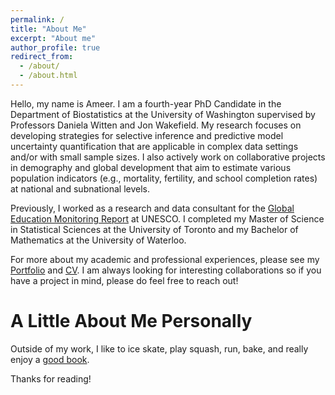 ```yaml
---
permalink: /
title: "About Me"
excerpt: "About me"
author_profile: true
redirect_from: 
  - /about/
  - /about.html
---
```


Hello, my name is Ameer. I am a fourth-year PhD Candidate in the Department of Biostatistics at the University of Washington supervised by Professors Daniela Witten and Jon Wakefield. My research focuses on developing strategies for selective inference and predictive model uncertainty quantification that are applicable in complex data settings and/or with small sample sizes. I also actively work on collaborative projects in demography and global development that aim to estimate various population indicators (e.g., mortality, fertility, and school completion rates) at national and subnational levels.

Previously, I worked as a research and data consultant for the [Global Education Monitoring Report](https://en.unesco.org/gem-report/) at UNESCO. I completed my Master of Science in Statistical Sciences at the University of Toronto and my Bachelor of Mathematics at the University of Waterloo. 

For more about my academic and professional experiences, please see my [Portfolio](https://ameerd.github.io/portfolio) and [CV](https://ameerd.github.io/files/Ameer_D_CV.pdf). I am always looking for interesting collaborations so if you have a project in mind, please do feel free to reach out!

A Little About Me Personally
======
Outside of my work, I like to ice skate, play squash, run, bake, and really enjoy a [good book](https://ameerd.github.io/readinglist).  

Thanks for reading!
